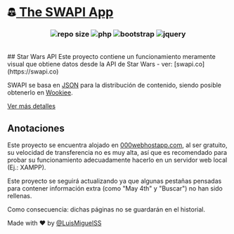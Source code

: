 
<!-- Título -->
<h1><a href="https://github.com/LuisMiguelss/the-swapi-app"><img src="https://raw.githubusercontent.com/LuisMiguelSS/the-swapi-app/master/assets/icons/darthvader.png" alt="Resources" width="20"> The SWAPI App</a></h1>

<!-- Badges -->
<h3 align="center">

  ![repo size](https://img.shields.io/github/repo-size/LuisMiguelSS/the-swapi-app.svg?colorB=red)
  ![php](https://img.shields.io/badge/php-7.3.3-blue.svg)
  ![bootstrap](https://img.shields.io/badge/bootstrap-v4-red.svg)
  ![jquery](https://img.shields.io/badge/jquery-v3.4.1-green.svg)

</h3>

<br>
## Star Wars API
Este proyecto contiene un funcionamiento meramente visual que obtiene datos desde la API de Star Wars - ver: [swapi.co](https://swapi.co)

SWAPI se basa en [JSON](https://swapi.co/documentation#json) para la distribución de contenido, siendo posible obtenerlo en [Wookiee](https://swapi.co/documentation#wookiee).

[Ver más detalles](https://swapi.co/documentation)

## Anotaciones
Este proyecto se encuentra alojado en [000webhostapp.com](https://the-swapi-app.000webhostapp.com/ "The Swapi App by @LuisMiguelSS"), al ser gratuito, su velocidad de transferencia no es muy alta, así que es recomendado para probar su funcionamiento adecuadamente hacerlo en un servidor web local (Ej.: XAMPP).

Este proyecto se seguirá actualizando ya que algunas pestañas pensadas para contener información extra (como "May 4th" y "Buscar") no han sido rellenas.

Como consecuencia: dichas páginas no se guardarán en el historial.

Made with :heart: by [@LuisMiguelSS](https://luismiguelss.github.io/me)
